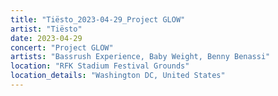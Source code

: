 ```yaml
---
title: "Tiësto_2023-04-29_Project GLOW"
artist: "Tiësto"
date: 2023-04-29
concert: "Project GLOW"
artists: "Bassrush Experience, Baby Weight, Benny Benassi"
location: "RFK Stadium Festival Grounds"
location_details: "Washington DC, United States"
---
```

